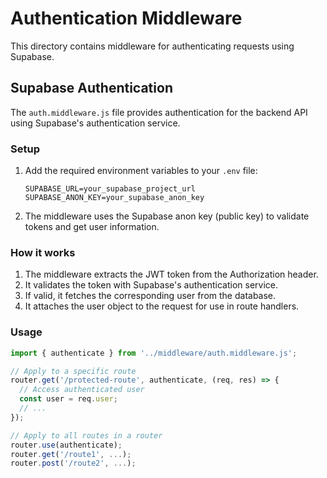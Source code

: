 # Authentication Middleware

This directory contains middleware for authenticating requests using Supabase.

## Supabase Authentication

The `auth.middleware.js` file provides authentication for the backend API using Supabase's authentication service.

### Setup

1. Add the required environment variables to your `.env` file:

   ```
   SUPABASE_URL=your_supabase_project_url
   SUPABASE_ANON_KEY=your_supabase_anon_key
   ```

2. The middleware uses the Supabase anon key (public key) to validate tokens and get user information.

### How it works

1. The middleware extracts the JWT token from the Authorization header.
2. It validates the token with Supabase's authentication service.
3. If valid, it fetches the corresponding user from the database.
4. It attaches the user object to the request for use in route handlers.

### Usage

```javascript
import { authenticate } from '../middleware/auth.middleware.js';

// Apply to a specific route
router.get('/protected-route', authenticate, (req, res) => {
  // Access authenticated user
  const user = req.user;
  // ...
});

// Apply to all routes in a router
router.use(authenticate);
router.get('/route1', ...);
router.post('/route2', ...);
```
